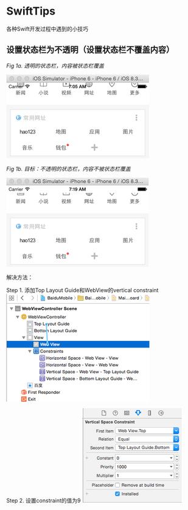 # SwiftTips
各种Swift开发过程中遇到的小技巧


## 设置状态栏为不透明（设置状态栏不覆盖内容）

*Fig 1a. 透明的状态栏，内容被状态栏覆盖*

![](https://raw.githubusercontent.com/machinecc/SwiftTips/master/Images/1a.png)



*Fig 1b. 目标：不透明的状态栏，内容不被状态栏覆盖*

![](https://raw.githubusercontent.com/machinecc/SwiftTips/master/Images/1b.png)



解决方法：

Step 1. 添加Top Layout Guide和WebView的vertical constraint 
![](https://raw.githubusercontent.com/machinecc/SwiftTips/master/Images/1c.png)




Step 2. 设置constraint的值为9
![](https://raw.githubusercontent.com/machinecc/SwiftTips/master/Images/1d.png)






